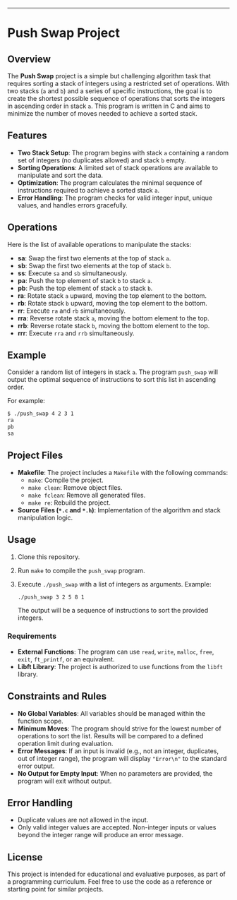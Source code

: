 
---

# Push Swap Project

## Overview

The **Push Swap** project is a simple but challenging algorithm task that requires sorting a stack of integers using a restricted set of operations. With two stacks (`a` and `b`) and a series of specific instructions, the goal is to create the shortest possible sequence of operations that sorts the integers in ascending order in stack `a`. This program is written in C and aims to minimize the number of moves needed to achieve a sorted stack.

## Features

- **Two Stack Setup**: The program begins with stack `a` containing a random set of integers (no duplicates allowed) and stack `b` empty.
- **Sorting Operations**: A limited set of stack operations are available to manipulate and sort the data.
- **Optimization**: The program calculates the minimal sequence of instructions required to achieve a sorted stack `a`.
- **Error Handling**: The program checks for valid integer input, unique values, and handles errors gracefully.

## Operations

Here is the list of available operations to manipulate the stacks:

- **sa**: Swap the first two elements at the top of stack `a`.
- **sb**: Swap the first two elements at the top of stack `b`.
- **ss**: Execute `sa` and `sb` simultaneously.
- **pa**: Push the top element of stack `b` to stack `a`.
- **pb**: Push the top element of stack `a` to stack `b`.
- **ra**: Rotate stack `a` upward, moving the top element to the bottom.
- **rb**: Rotate stack `b` upward, moving the top element to the bottom.
- **rr**: Execute `ra` and `rb` simultaneously.
- **rra**: Reverse rotate stack `a`, moving the bottom element to the top.
- **rrb**: Reverse rotate stack `b`, moving the bottom element to the top.
- **rrr**: Execute `rra` and `rrb` simultaneously.

## Example

Consider a random list of integers in stack `a`. The program `push_swap` will output the optimal sequence of instructions to sort this list in ascending order.

For example:

```bash
$ ./push_swap 4 2 3 1
ra
pb
sa
```

## Project Files

- **Makefile**: The project includes a `Makefile` with the following commands:
  - `make`: Compile the project.
  - `make clean`: Remove object files.
  - `make fclean`: Remove all generated files.
  - `make re`: Rebuild the project.
- **Source Files (`*.c` and `*.h`)**: Implementation of the algorithm and stack manipulation logic.

## Usage

1. Clone this repository.
2. Run `make` to compile the `push_swap` program.
3. Execute `./push_swap` with a list of integers as arguments. Example:
   ```bash
   ./push_swap 3 2 5 8 1
   ```

   The output will be a sequence of instructions to sort the provided integers.

### Requirements

- **External Functions**: The program can use `read`, `write`, `malloc`, `free`, `exit`, `ft_printf`, or an equivalent.
- **Libft Library**: The project is authorized to use functions from the `libft` library.

## Constraints and Rules

- **No Global Variables**: All variables should be managed within the function scope.
- **Minimum Moves**: The program should strive for the lowest number of operations to sort the list. Results will be compared to a defined operation limit during evaluation.
- **Error Messages**: If an input is invalid (e.g., not an integer, duplicates, out of integer range), the program will display `"Error\n"` to the standard error output.
- **No Output for Empty Input**: When no parameters are provided, the program will exit without output.

## Error Handling

- Duplicate values are not allowed in the input.
- Only valid integer values are accepted. Non-integer inputs or values beyond the integer range will produce an error message.

## License

This project is intended for educational and evaluative purposes, as part of a programming curriculum. Feel free to use the code as a reference or starting point for similar projects.
